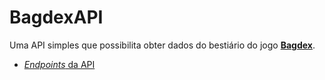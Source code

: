 # BagdexAPI
Uma API simples que possibilita obter dados do bestiário do jogo **[Bagdex](https://caramelogames.com.br/#/dex)**.

- [*Endpoints* da API](https://github.com/luisgbr1el/bagdex-api/wiki/Endpoints)
